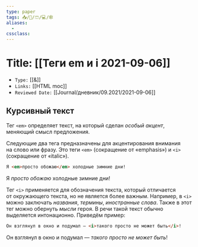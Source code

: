 ```yaml
---
type: paper
tags: 📥️/📜️/🩳/💻/🕸
aliases:
  - 
cssclass: 
---
```




# Title: **[[Теги em и i 2021-09-06]]**
- `Type:` [[&]]
- `Links:` [[HTML moc]]
- `Reviewed Date:` [[Journal/дневник/09.2021/2021-09-06]]

## Курсивный текст

Тег `<em>` определяет текст, на который сделан _особый акцент_, меняющий смысл предложения.

Следующие два тега предназначены для акцентирования внимания на слово или фразу. Это теги `<em>` (сокращение от «emphasis») и `<i>` (сокращение от «italic»).



```html
Я <em>просто обожаю</em> холодные зимние дни!
```

Я <em>просто обожаю</em> холодные зимние дни!


Тег `<i>` применяется для обозначения текста, который отличается от окружающего текста, но не является более важным. Например, в `<i>` можно заключать _названия_, _термины_, _иностранные слова_. Также в этот тег можно обернуть _мысли_ героя. В речи такой текст обычно выделяется интонационно. Приведём пример:

```html
Он взглянул в окно и подумал — <i>такого просто не может быть</i>!
```

Он взглянул в окно и подумал — <i>такого просто не может быть</i>!
